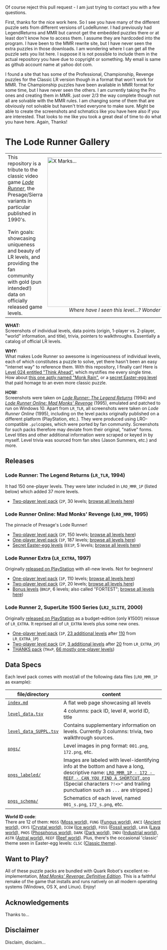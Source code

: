 Of course reject this pull request - I am just trying to contact you with a few questions.

First, thanks for the nice work here.  So I see you have many of the different puzzle sets from different versions of LodeRunner.  I had previously had LegendReturns and MMR but cannot get the embedded puzzles there or at least don't know how to access them.  I assume they are hardcoded into the program.  I have been to the MMR rewrite site, but I have never seen the extra puzzles in those downloads.  I am wondering where I can get all the puzzle sets you list here.  I suppose it is not possible to include them in the actual repository you have due to copyright or something.  My email is same as github account name at yahoo dot com.

I found a site that has some of the Professional, Championship, Revenge puzzles for the Classic LR version though in a format that won't work for MMR.  The Championship puzzles have been available in MMR format for some time, but I have never seen the others.  I am currently taking the Pro ones and creating them in MMR. just over 2/3 the way complete though not all are solvable with the MMR rules.  I am changing some of them that are obviously not solvable but haven't tried everyone to make sure.  Might be able to create the screenshots and schmatics like you have here also if you are interested.  That looks to me like you took a great deal of time to do what you have here. Again, Thanks!



# The Lode Runner Gallery


<table>
<tr><td>
This repository is a tribute to the classic video game <a href="https://en.wikipedia.org/wiki/Lode_Runner"><em>Lode Runner</em></a>, the Presage/Sierra variants in particular published in 1990's.   
<br><br>
Twin goals: showcasing uniqueness and beauty of LR levels, and providing the fan community with gold (pun intended!) data on officially released game levels. 
</td>
<td width=490>
<img src="LRO_MMR_2P/pngs_labeled/LRO_MMR_2P - 134 - FUNG - X MARKS THE SPOT.png" alt="X Marks..." width=480><br>
<!-- <img src="LRO_MMR_1P/pngs_labeled/LRO_MMR_1P - 014 - MOSS - STRANGE ATTRACTION.png" alt="Strange Attraction" width=480><br> -->
&nbsp; &nbsp; &nbsp; &nbsp; &nbsp; &nbsp;  &nbsp; &nbsp; <em>Where have I seen this level...? Wonder no more!</em> <!-- center tag does not work on GitHub -->
</td>
</tr>
</table>

<!--
This repository is a tribute to the classic video game [Lode Runner](https://en.wikipedia.org/wiki/Lode_Runner), the Sierra variants in particular.  Twin goals: showcasing uniqueness and beauty of LR levels, and providing the fan community with gold (pun intended!) data on officially released game levels. 

| <img src="LRO_MMR_1P/pngs_labeled/LRO_MMR_1P - 014 - MOSS - STRANGE ATTRACTION.png" alt="Strange Attraction" width=480> | 
|:--:| 
| *Can you identify this level? Bet you can (now)!* |
-->
	
<!--
<a href="LRO_MMR_1P/index.md#level-088"><img src="LRO_MMR_1P/pngs/088.png" alt="Ant Farm" width=320></a>

Below works on GitHub, but impossible to put caption
<img align=right src="LRO_MMR_1P/pngs_labeled/LRO_MMR_1P - 014 - MOSS - STRANGE ATTRACTION.png" alt="Strange Attraction" width=480>
--> 

<!-- works offline, but style does not work on GitHub
<figure style="float:right">
<img src="LRO_MMR_1P/pngs_labeled/LRO_MMR_1P - 014 - MOSS - STRANGE ATTRACTION.png" alt="Strange Attraction" width=480>
<center><figcaption><em>Can you identify this level? Bet you can (now)!</em></figcaption></center>
</figure>
-->


**WHAT:**<br>
Screenshots of individual levels, data points (origin, 1-player vs. 2-player, "world" information, and title), trivia, pointers to walkthroughs. Essentially a catalog of official LR levels.

**WHY:**<br>
What makes Lode Runner so awesome is ingeniousness of individual levels, each of which constitutes a puzzle to solve, yet there hasn't been an easy "internet way" to reference them. With this repository, I finally can! 
Here is [Level 024 entitled "Think Ahead"](LRO_MMR_1P/index.md#level-024), which mystifies me every single time. 
How about <a href="LRO_MMR_1P/pngs_labeled/LRO_MMR_1P - 166 - REEF - MONK RAIN.png">this one aptly named "Monk Rain"</a>, or a [secret Easter-egg level](LRO_MMR_EE1P/index.md#level-002) that paid homage to an even more classic puzzle.  

<!-- [Level 083 "Disorderly Dig"](LRO_MMR_1P/index.md#level-083) which is a long-time favorite -->

**HOW:**<br>
Screenshots were taken on [_Lode Runner: The Legend Returns_](https://en.wikipedia.org/wiki/Lode_Runner:_The_Legend_Returns) (1994) and [_Lode Runner Online: Mad Monks' Revenge_](https://en.wikipedia.org/wiki/Lode_Runner_Online:_The_Mad_Monks%27_Revenge) (1995), emulated and patched to run on Windows 10. 
Apart from `LR_TLR`, all screenshots were taken on _Lode Runner Online_ (1995), including on the level packs originally published on a different platform (PlayStation, etc.). They were produced using LRO-compatible `.pzl`copies, which were ported by fan community. Screenshots for such packs therefore may deviate from their original, "native" forms. 
Level titles and other additional information were scraped or keyed in by myself. 
Level trivia was sourced from fan sites (Jason Summers, etc.) and more. 



## Releases

### Lode Runner: The Legend Returns (`LR_TLR`, 1994)
It had 150 one-player levels. They were later included in `LRO_MMR_1P` (listed below) which added 37 more levels. 

- [Two-player level pack](LR_TLR_2P/) (`2P`, 30 levels; [browse all levels here](LR_TLR_2P/index.md))

### Lode Runner Online: Mad Monks' Revenge (`LRO_MMR`, 1995)
The pinnacle of Presage's Lode Runner! 

- [Two-player level pack](LRO_MMR_2P/) (`2P`, 150 levels; [browse all levels here](LRO_MMR_2P/index.md))
- [One-player level pack](LRO_MMR_1P/) (`1P`, 187 levels; [browse all levels here](LRO_MMR_1P/index.md)) 
- [Secret Easter-egg levels](LRO_MMR_EE1P/) (`EE1P`, 5 levels; [browse all levels here](LRO_MMR_EE1P/index.md))

### Lode Runner Extra (`LR_EXTRA`, 1997)
Originally [released on PlayStation](https://www.mobygames.com/game/lode-runner-extra) with all-new levels. Not for beginners! 

- [One-player level pack](LR_EXTRA_1P) (`1P`, 110 levels; [browse all levels here](LR_EXTRA_1P/index.md))
- [Two-player level pack](LR_EXTRA_2P) (`2P`, 20 levels; [browse all levels here](LR_EXTRA_2P/index.md))
- [Bonus levels](LR_EXTRA_BN1P/) (`BN1P`, 6 levels; also called "FORTEST"; [browse all levels here](LR_EXTRA_BN1P/index.md))


### Lode Runner 2, SuperLite 1500 Series (`LR2_SLITE`, 2000)
Originally [released on PlayStation](https://www.video-games-museum.com/en/game/SuperLite-1500-Series-Lode-Runner-2/31/2/22383) as a budget-edition (only &#165;1500!) reissue of `LR_EXTRA`. It reprised all of `LR_EXTRA` levels plus some new ones.  

- [One-player level pack](LR2_SLITE_1P) (`1P`, [23 additional levels](LR2_SLITE_1P/index.md) after [110](LR_EXTRA_1P/index.md) from `LR_EXTRA_1P`)
- [Two-player level pack](LR2_SLITE_2P) (`2P`, [3 additional levels](LR2_SLITE_2P/index.md) after [20](LR_EXTRA_2P/index.md) from `LR_EXTRA_2P`)
- [THANKS pack](LR2_SLITE_THxP) (`THxP`, [66 mostly one-player levels](LR2_SLITE_THxP/index.md))

<!--
### Lode Runner (Original, 1983)
- One-player (150 levels)

### Championship Lode Runner (1984)
- One-player (50 levels)
-->

## Data Specs
Each level pack comes with most/all of the following data files (`LRO_MMR_1P` as example): 

| file/directory | content |
| --- | --- |
| [`index.md`](LRO_MMR_1P/index.md) | A flat web page showcasing all levels |
| [`level_data.tsv`](LRO_MMR_1P/level_data.tsv) 	| 4 columns: pack ID, level #, world ID, title |
| [`level_data_SUPPL.tsv`](LRO_MMR_1P/level_data_SUPPL.tsv) | Contains supplementary information on levels. Currently 3 columns: trivia, two walkthrough sources.  
| [`pngs/`](LRO_MMR_1P/pngs) | Level images in png format: `001.png`, `172.png`, etc.  |
| [`pngs_labeled/`](LRO_MMR_1P/pngs_labeled) | Images are labeled with level-identifying info at the bottom and have a long, descriptive name: <a href="LRO_MMR_1P/pngs_labeled/LRO_MMR_1P - 172 - REEF - CAN YOU FIND A SHORTCUT.png">`LRO_MMR_1P - 172 - REEF - CAN YOU FIND A SHORTCUT.png`</a> (Special characters `?!<>"` and trailing punctuation such as `...` are stripped.) |
| [`pngs_schema/`](LRO_MMR_1P/pngs_schema) | Schematics of each level, named `001_s.png`, `172_s.png`, etc.  |

**World ID code**: <br>
There are 12 of them: 
`MOSS` ([Moss world](LRO_MMR_1P/pngs/001.png)), `FUNG` ([Fungus world](LRO_MMR_1P/pngs/016.png)), `ANCI` ([Ancient world](LRO_MMR_1P/pngs/031.png)), `CRYS` ([Crystal world](LRO_MMR_1P/pngs/046.png)), `ICEW` ([Ice world](LRO_MMR_1P/pngs/061.png)), `FOSS` ([Fossil world](LRO_MMR_1P/pngs/076.png)), `LAVA` ([Lava world](LRO_MMR_1P/pngs/091.png)), `PHOS` ([Phosphorus world](LRO_MMR_1P/pngs/106.png)), `DARK` ([Dark world](LRO_MMR_1P/pngs/121.png)), `INDU` ([Industrial world](LRO_MMR_1P/pngs/136.png)), `ASTR` ([Astral world](LRO_MMR_1P/pngs/151.png)), `REEF` ([Reef world](LRO_MMR_1P/pngs/166.png)). Plus, there's the occasional 'classic' theme seen in Easter-egg levels: `CLSC` ([Classic theme](LRO_MMR_EE1P/pngs/ee1.png)). 


## Want to Play?
All of these puzzle packs are bundled with Quark Robot's excellent re-implementation, [_Mad Monks' Revenge: Definitive Edition_](http://mmr.quarkrobot.com/). This is a faithful remake of the game that installs and runs natively on all modern operating systems (Windows, OS X, and Linux). Enjoy! 

## Acknowledgements
Thanks to...

## Disclaimer
Disclaim, disclaim...
